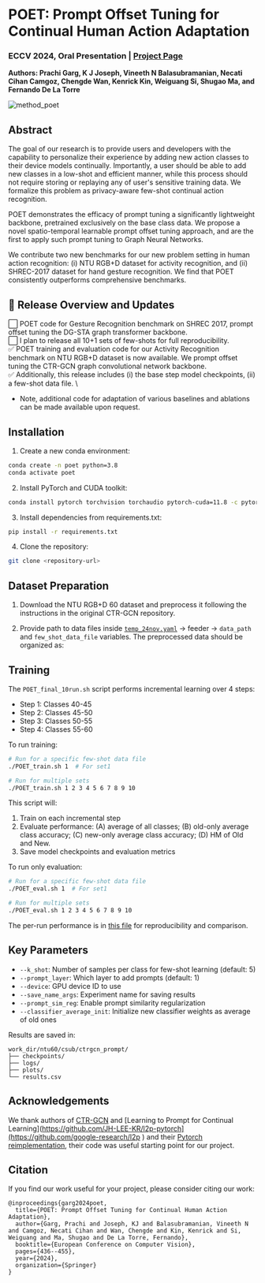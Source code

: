 # POET: Prompt Offset Tuning for Continual Human Action Adaptation

### ECCV 2024, Oral Presentation | [Project Page](https://humansensinglab.github.io/POET-continual-action-recognition/)

**Authors: Prachi Garg, K J Joseph, Vineeth N Balasubramanian, Necati Cihan Camgoz, Chengde Wan, Kenrick Kin, Weiguang Si, Shugao Ma, and Fernando De La Torre**

![method_poet](https://github.com/user-attachments/assets/41c9716f-ee8e-47c2-9cb0-08afc1231f5e)

## Abstract
The goal of our research is to provide users and developers with the capability to personalize their experience by adding new action classes to their device models continually. Importantly, a user should be able to add new classes in a low-shot and efficient manner, while this process should not require storing or replaying any of user's sensitive training data. We formalize this problem as privacy-aware few-shot continual action recognition.

POET demonstrates the efficacy of prompt tuning a significantly lightweight backbone, pretrained exclusively on the base class data. We propose a novel spatio-temporal learnable prompt offset tuning approach, and are the first to apply such prompt tuning to Graph Neural Networks.

We contribute two new benchmarks for our new problem setting in human action recognition: (i) NTU RGB+D dataset for activity recognition, and (ii) SHREC-2017 dataset for hand gesture recognition. We find that POET consistently outperforms comprehensive benchmarks.

## :rocket: **Release Overview and Updates**
:white_large_square: POET code for Gesture Recognition benchmark on SHREC 2017, prompt offset tuning the DG-STA graph transformer backbone. \
:white_large_square: I plan to release all 10+1 sets of few-shots for full reproducibility. \
:white_check_mark: POET training and evaluation code for our Activity Recognition benchmark on NTU RGB+D dataset is now available. We prompt offset tuning the CTR-GCN graph convolutional network backbone. \
:white_check_mark: Additionally, this release includes (i) the base step model checkpoints, (ii) a few-shot data file. \
- Note, additional code for adaptation of various baselines and ablations can be made available upon request. 

## Installation

1. Create a new conda environment:
```bash
conda create -n poet python=3.8
conda activate poet
```

2. Install PyTorch and CUDA toolkit:
```bash 
conda install pytorch torchvision torchaudio pytorch-cuda=11.8 -c pytorch -c nvidia
```

3. Install dependencies from requirements.txt:
```bash
pip install -r requirements.txt
```

4. Clone the repository:
```bash
git clone <repository-url>
```

## Dataset Preparation

1. Download the NTU RGB+D 60 dataset and preprocess it following the instructions in the original CTR-GCN repository. 

2. Provide path to data files inside [`temp_24nov.yaml`](https://github.com/humansensinglab/POET-continual-action-recognition/blob/main/config/nturgbd-cross-subject/temp_24nov.yaml) -> feeder -> `data_path` and `few_shot_data_file` variables. The preprocessed data should be organized as:

## Training

The `POET_final_10run.sh` script performs incremental learning over 4 steps:
- Step 1: Classes 40-45
- Step 2: Classes 45-50
- Step 3: Classes 50-55
- Step 4: Classes 55-60

To run training:

```bash
# Run for a specific few-shot data file
./POET_train.sh 1  # For set1

# Run for multiple sets
./POET_train.sh 1 2 3 4 5 6 7 8 9 10
```

This script will:
1. Train on each incremental step
2. Evaluate performance: (A) average of all classes; (B) old-only average class accuracy; (C) new-only average class accuracy; (D) HM of Old and New. 
3. Save model checkpoints and evaluation metrics

To run only evaluation:

```bash
# Run for a specific few-shot data file
./POET_eval.sh 1  # For set1

# Run for multiple sets
./POET_eval.sh 1 2 3 4 5 6 7 8 9 10
```
The per-run performance is in [this file](https://github.com/humansensinglab/POET-continual-action-recognition/blob/main/POET_NTU_CTRGCN_activity_results.pdf) for reproducibility and comparison. 

## Key Parameters

- `--k_shot`: Number of samples per class for few-shot learning (default: 5)
- `--prompt_layer`: Which layer to add prompts (default: 1) 
- `--device`: GPU device ID to use
- `--save_name_args`: Experiment name for saving results
- `--prompt_sim_reg`: Enable prompt similarity regularization
- `--classifier_average_init`: Initialize new classifier weights as average of old ones

Results are saved in:
```
work_dir/ntu60/csub/ctrgcn_prompt/
├── checkpoints/
├── logs/
├── plots/
└── results.csv
```

## Acknowledgements 
We thank authors of [CTR-GCN](https://github.com/Uason-Chen/CTR-GCN) and [Learning to Prompt for Continual Learning](https://github.com/JH-LEE-KR/l2p-pytorch](https://github.com/google-research/l2p ) and their [Pytorch reimplementation](https://github.com/JH-LEE-KR/l2p-pytorch), their code was useful starting point for our project. 

## Citation

If you find our work useful for your project, please consider citing our work:
```
@inproceedings{garg2024poet,
  title={POET: Prompt Offset Tuning for Continual Human Action Adaptation},
  author={Garg, Prachi and Joseph, KJ and Balasubramanian, Vineeth N and Camgoz, Necati Cihan and Wan, Chengde and Kin, Kenrick and Si, Weiguang and Ma, Shugao and De La Torre, Fernando},
  booktitle={European Conference on Computer Vision},
  pages={436--455},
  year={2024},
  organization={Springer}
}
```
